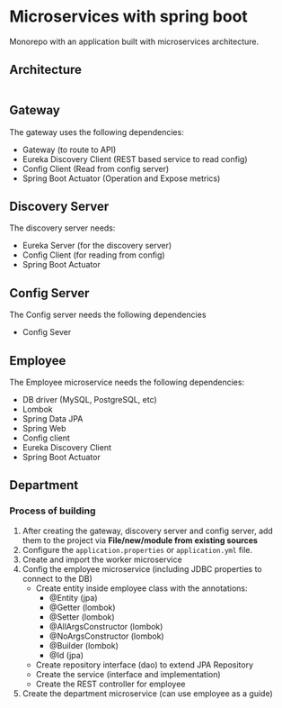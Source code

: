 # Microservices with spring boot

Monorepo with an application built with microservices architecture.

## Architecture

<p align="center">
  <img src="" />
</p>


## Gateway

The gateway uses the following dependencies:

- Gateway (to route to API)
- Eureka Discovery Client (REST based service to read config)
- Config Client (Read from config server)
- Spring Boot Actuator (Operation and Expose metrics)

## Discovery Server

The discovery server needs:

- Eureka Server (for the discovery server)
- Config Client (for reading from config)
- Spring Boot Actuator

## Config Server

The Config server needs the following dependencies

- Config Sever

## Employee

The Employee microservice needs the following dependencies: 

- DB driver (MySQL, PostgreSQL, etc)
- Lombok
- Spring Data JPA
- Spring Web
- Config client
- Eureka Discovery Client
- Spring Boot Actuator

## Department 

### Process of building

1. After creating the gateway, discovery server and config server, add them to the project via **File/new/module from existing sources**
2. Configure the ```application.properties``` or ```application.yml``` file.
3. Create and import the worker microservice
4. Config the employee microservice (including JDBC properties to connect to the DB) 
   - Create entity inside employee class with the annotations: 
     - @Entity (jpa)
     - @Getter (lombok)
     - @Setter (lombok)
     - @AllArgsConstructor (lombok)
     - @NoArgsConstructor (lombok)
     - @Builder (lombok)
     - @Id (jpa)
   - Create repository interface (dao) to extend JPA Repository
   - Create the service (interface and implementation)
   - Create the REST controller for employee
5. Create the department microservice (can use employee as a guide)